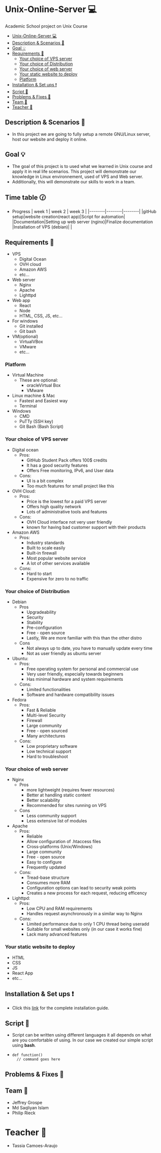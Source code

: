 # Unix-Online-Server :computer:
 Academic School project on Unix Course

 - [Unix-Online-Server :computer:](#unix-online-server-computer)
  - [Description & Scenarios :newspaper:](#description--scenarios-newspaper)
  - [Goal :bulb:](#goal-bulb)
  - [Requirements :key:](#requirements-key)
    - [Your choice of VPS server](#your-choice-of-vps-server)
    - [Your choice of Distribution](#your-choice-of-distribution)
    - [Your choice of web server](#your-choice-of-web-server)
    - [Your static website to deploy](#your-static-website-to-deploy)
    - [Platform](#platform)
  - [Installation & Set ups :heavy_exclamation_mark:](#installation--set-ups-heavy_exclamation_mark)
  - [Script :notebook:](#script-notebook)
  - [Problems & Fixes :hammer:](#problems--fixes-hammer)
  - [Team :two_men_holding_hands:](#team-two_men_holding_hands)
- [Teacher :cop:](#teacher-cop)

## Description & Scenarios :newspaper:
- In this project we are going to fully setup a remote GNU/Linux server, host our website and deploy it online.

## Goal :bulb:
- The goal of this project is to used what we learned in  Unix course and apply it in real life scenarios. This project will demonstrate our knowledge in Linux environnement, used of VPS and Web server.
- Additionally, this will demonstrate our skills to work in a team.

## Time table :clock130:
- Progress
  | week 1 | week 2 | week 3 |
  |--------|--------|--------|
  |gitHub setup|website creation(react app)|Script for automation|
  |Documentation|Setting up web server (nginx)|Finalize documentation
  |Installation of VPS (debian)|
  |
## Requirements :key:
- VPS
  - Digital Ocean
  - OVH cloud
  - Amazon AWS
  - etc...
- Web server
  - Nginx
  - Apache
  - Lighttpd
- Web app
  - React
  - Node
  - HTML, CSS, JS, etc...
- For windows
  - Git installed
  - Git bash
- VM(optional)
  - VirtualVBox
  - VMware
  - etc...

### Platform
  -   Virtual Machine
      -   These are optional:
          -   oracleVirtual Box
          -   VMware
  - Linux machine & Mac
    - Fastest and Easiest way
    - Terminal
  - Windows
    - CMD
    - PuTTy (SSH key)
    - Git Bash (Bash Script)
### Your choice of VPS server
  - Digital ocean
    - Pros:
      - GitHub Student Pack offers 100$ credits
      - It has a good security features
      - Offers Free monitoring, IPv6, and User data
    - Cons:
      - UI is a bit complex
      - Too much features for small project like this
  - OVH Cloud:
    - Pros:
      - Price is the lowest for a paid VPS server
      - Offers high quality network
      - Lots of administrative tools and features
    - Cons:
      - OVH Cloud interface not very user friendly
      - known for having bad customer support with their products
  - Amazon AWS
    - Pros:
      - Industry standards
      - Built to scale easily
      - Built-in firewall
      - Most popular website service
      - A lot of other services available
    - Cons:
      - Hard to start
      - Expensive for zero to no traffic
  
### Your choice of Distribution
  - Debian
    - Pros
      - Upgradeability
      - Security
      - Stability
      - Pre-configuration
      - Free - open source
      - Lastly, We are more familiar with this than the other distro
    - Cons
      - Not always up to date, you have to manually update every time
      - Not as user friendly as ubuntu server
  - Ubuntu:
    - Pros:
      - Free operating system for personal and commercial use
      - Very user friendly, especially towards beginners
      - Has minimal hardware and system requirements
    - Cons:
      - Limited functionalities 
      - Software and hardware compatibility issues
  - Fedora
    - Pros:
      - Fast & Reliable
      - Multi-level Security
      - Firewall
      - Large community
      - Free - open sourced
      - Many architectures
    - Cons:
      - Low proprietary software
      - Low technical support
      - Hard to troubleshoot
  
### Your choice of web server
  - Nginx
    - Pros
      - more lightweight (requires fewer resources)
      - Better at handling static content
      - Better scalability
      - Recommended for sites running on VPS
    - Cons
      - Less community support
      - Less extensive list of modules
  - Apache
    - Pros:
      - Reliable
      - Allow configuration of .htaccess files
      - Cross-platforms (Unix/Windows)
      - Large community
      - Free - open source
      - Easy to configure
      - Frequently updated
    - Cons:
      - Tread-base structure
      - Consumes more RAM
      - Configuration options can lead to security weak points
      - Creates a new process for each request, reducing efficency 
  - Lighttpd:
    - Pros:
      - Low CPU and RAM requirements
      - Handles request asynchronously in a similar way to Nginx
    - Cons:
      - Limited performance due to only 1 CPU thread being useradd
      - Suitable for small websites only (in our case it works fine)
      - Lack many advanced features

### Your static website to deploy
  - HTML
  - CSS
  - JS
  - React App
  - etc...

## Installation & Set ups :heavy_exclamation_mark:
- Click this [link](INSTALL.md) for the complete installation guide.

## Script :notebook:
- Script can be written using different languages it all depends on what are you comfortable of using. In our case we created our simple script using **bash**.
- ```
  def function()
    // command goes here
  ```

## Problems & Fixes :hammer:
<!-- TODO: -->

## Team :two_men_holding_hands:
- Jeffrey Grospe
- Md Saqliyan Islam
- Philip Rieck
# Teacher :cop:
- Tassia Camoes-Araujo